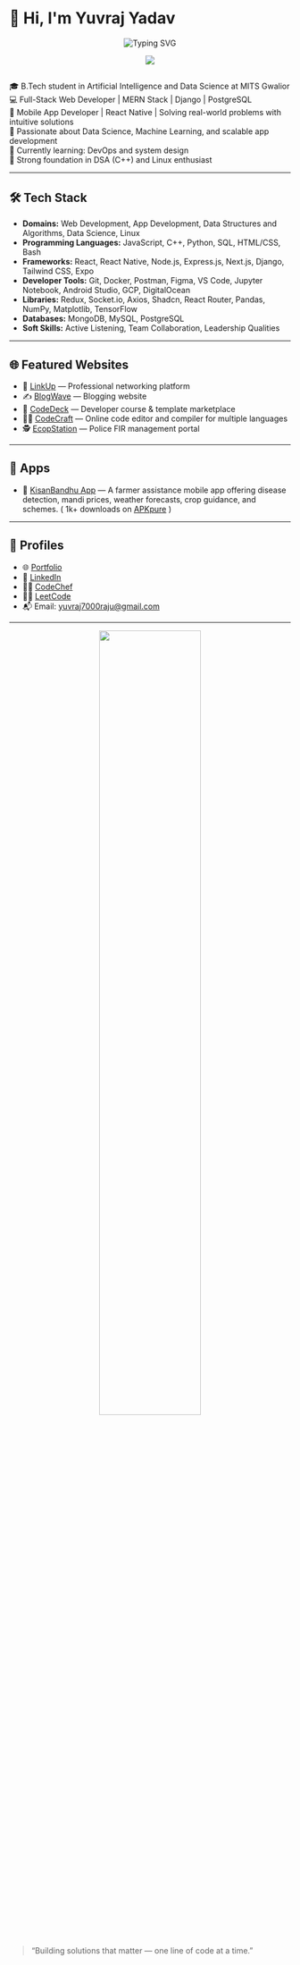 # 👋 Hi, I'm Yuvraj Yadav 

<p align="center">
  <img src="https://readme-typing-svg.demolab.com?font=Fira+Code&pause=1000&color=F76D6D&center=true&vCenter=true&width=835&lines=Full-Stack+Developer;Web+Development;App+Development;MERN+%7C+React+Native;DSA+%7C+Competative+Programming+%7C+CPP+%7C+Linux+%7C+Data+Science" alt="Typing SVG" />
</p>

<div align="center">
  <img src="https://media1.tenor.com/m/GfSX-u7VGM4AAAAC/coding.gif"/>
</div>

##

🎓 B.Tech student in Artificial Intelligence and Data Science at MITS Gwalior  
💻 Full-Stack Web Developer | MERN Stack | Django | PostgreSQL  
📱 Mobile App Developer | React Native | Solving real-world problems with intuitive solutions  
🚀 Passionate about Data Science, Machine Learning, and scalable app development  
🌱 Currently learning: DevOps and system design  
🧠 Strong foundation in DSA (C++) and Linux enthusiast  

---

## 🛠️ Tech Stack

- **Domains:** Web Development, App Development, Data Structures and Algorithms, Data Science, Linux  
- **Programming Languages:** JavaScript, C++, Python, SQL, HTML/CSS, Bash  
- **Frameworks:** React, React Native, Node.js, Express.js, Next.js, Django, Tailwind CSS, Expo  
- **Developer Tools:** Git, Docker, Postman, Figma, VS Code, Jupyter Notebook, Android Studio, GCP, DigitalOcean  
- **Libraries:** Redux, Socket.io, Axios, Shadcn, React Router, Pandas, NumPy, Matplotlib, TensorFlow  
- **Databases:** MongoDB, MySQL, PostgreSQL  
- **Soft Skills:** Active Listening, Team Collaboration, Leadership Qualities  

---

## 🌐 Featured Websites

- 🔗 [LinkUp](https://linkup.yuvrajyadav.tech) — Professional networking platform  
- ✍️ [BlogWave](https://blogwave.yuvrajyadav.tech) — Blogging website  
- 🛒 [CodeDeck](https://codedeck.yuvrajyadav.tech) — Developer course & template marketplace  
- 🧑‍💻 [CodeCraft](https://codecraft.yuvrajyadav.tech) — Online code editor and compiler for multiple languages  
- 🕵️ [EcopStation](https://ecop.yuvrajyadav.tech) — Police FIR management portal

---

## 📱 Apps

- 🚜 [KisanBandhu App](https://apkpure.net/kisan-bandhu/com.AgriNext.KisanBandhu) — A farmer assistance mobile app offering disease detection, mandi prices, weather forecasts, crop guidance, and schemes. ( 1k+ downloads on [APKpure](https://apkpure.net/kisan-bandhu/com.AgriNext.KisanBandhu) )

---

## 📎 Profiles

- 🌐 [Portfolio](https://yuvrajyadav.tech)  
- 💼 [LinkedIn](https://www.linkedin.com/in/yuvraj7000)  
- 🧑‍💻 [CodeChef](https://www.codechef.com/users/yuvraj7000)  
- 🧑‍💻 [LeetCode](https://leetcode.com/u/yuvraj7000)  
- 📬 Email: yuvraj7000raju@gmail.com  

---

<div align="center">
  <img src="https://4kwallpapers.com/images/walls/thumbs_2t/13642.png" width="60%" />
</div>


> “Building solutions that matter — one line of code at a time.”
